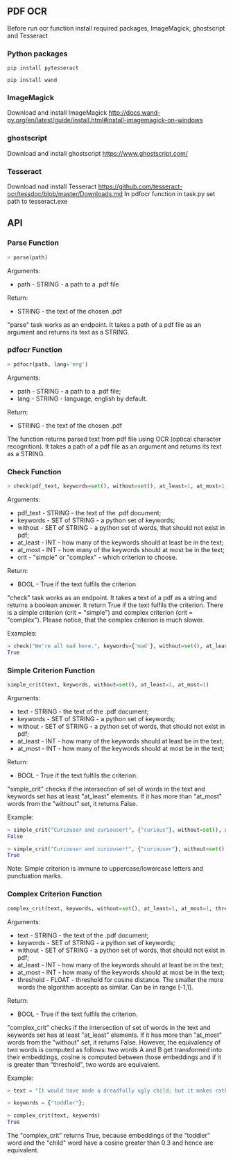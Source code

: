 ## PDF OCR
Before run ocr function install required packages, ImageMagick, ghostscript and Tesseract
### Python packages
```
pip install pytesseract
```
```
pip install wand
```
### ImageMagick
Download and install ImageMagick
http://docs.wand-py.org/en/latest/guide/install.html#install-imagemagick-on-windows
### ghostscript
Download and install ghostscript
https://www.ghostscript.com/
### Tesseract
Download nad install Tesseract
https://github.com/tesseract-ocr/tessdoc/blob/master/Downloads.md
In pdfocr function in task.py set path to tesseract.exe


## API

### Parse Function

```python
> parse(path)
```

Arguments:
* path - STRING - a path to a .pdf file

Return:
* STRING - the text of the chosen .pdf

"parse" task works as an endpoint. It takes a path of a pdf file as an argument and returns its text as a STRING.

### pdfocr Function

```python
> pdfocr(path, lang='eng')
```

Arguments:
* path - STRING - a path to a .pdf file;
* lang - STRING - language, english by default.

Return:
* STRING - the text of the chosen .pdf

The function returns parsed text from pdf file using OCR (optical character recognition). It takes a path of a pdf file as an argument and returns its text as a STRING.

### Check Function

```python
> check(pdf_text, keywords=set(), without=set(), at_least=1, at_most=1, crit="simple")
```
Arguments:
* pdf_text - STRING - the text of the .pdf document;
* keywords - SET of STRING - a python set of keywords;
* without - SET of STRING - a python set of words, that should not exist in pdf;
* at_least - INT - how many of the keywords should at least be in the text;
* at_most - INT - how many of the keywords should at most be in the text;
* crit - "simple" or "complex" - which criterion to choose.

Return:
* BOOL - True if the text fulfils the criterion

"check" task works as an endpoint. It takes a text of a pdf as a string and returns a boolean answer. It return True if the text fulfils the criterion. There is a simple criterion (crit = "simple") and complex criterion (crit = "complex"). Please notice, that the complex criterion is much slower.

Examples:

```python
> check("We're all mad here.", keywords={'mad'}, without=set(), at_least=1, at_most=1, crit="simple")
True
```

### Simple Criterion Function

```python
simple_crit(text, keywords, without=set(), at_least=1, at_most=1)
```

Arguments:
* text - STRING - the text of the .pdf document;
* keywords - SET of STRING - a python set of keywords;
* without - SET of STRING - a python set of words, that should not exist in pdf;
* at_least - INT - how many of the keywords should at least be in the text;
* at_most - INT - how many of the keywords should at most be in the text;

Return:
* BOOL - True if the text fulfils the criterion.

"simple_crit" checks if the intersection of set of words in the text and keywords set has at least "at_least" elements. If it has more than "at_most" words from the "without" set, it returns False.

Example:
```python
> simple_crit("Curiouser and curiouser!", {"curious"}, without=set(), at_least=1, at_most=1)
False

> simple_crit("Curiouser and curiouser!", {"curiouser"}, without=set(), at_least=1, at_most=1)
True
```

Note: Simple criterion is immune to uppercase/lowercase letters and punctuation marks.

### Complex Criterion Function

```python
complex_crit(text, keywords, without=set(), at_least=1, at_most=1, threshold=0.3)
```

Arguments:
* text - STRING - the text of the .pdf document;
* keywords - SET of STRING - a python set of keywords;
* without - SET of STRING - a python set of words, that should not exist in pdf;
* at_least - INT - how many of the keywords should at least be in the text;
* at_most - INT - how many of the keywords should at most be in the text;
* threshold - FLOAT - threshold for cosine distance. The smaller the more words the algorithm accepts as similar. Can be in range [-1,1].

Return:
* BOOL - True if the text fulfils the criterion.

"complex_crit" checks if the intersection of set of words in the text and keywords set has at least "at_least" elements. If it has more than "at_most" words from the "without" set, it returns False. However, the equivalency of two words is computed as follows: two words A and B get transformed into their embeddings, cosine is computed between those embeddings and if it is greater than "threshold", two words are equivalent.

Example:
```python
> text = "It would have made a dreadfully ugly child; but it makes rather a handsome pig.";

> keywords = {"toddler"};

> complex_crit(text, keywords)
True
```

The "complex_crit" returns True, because embeddings of the "toddler" word and the "child" word have a cosine greater than 0.3 and hence are equivalent.
